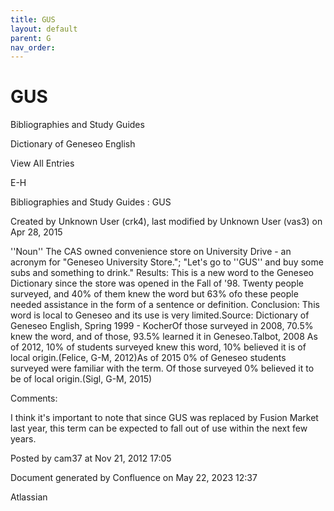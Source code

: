```yaml
---
title: GUS
layout: default
parent: G
nav_order:
---
```


# GUS

Bibliographies and Study Guides

Dictionary of Geneseo English

View All Entries

E-H

Bibliographies and Study Guides : GUS

Created by  Unknown User (crk4), last modified by  Unknown User (vas3) on Apr 28, 2015

''Noun'' The CAS owned convenience store on University Drive - an acronym for &quot;Geneseo University Store.&quot;; &quot;Let's go to ''GUS'' and buy some subs and something to drink.&quot; Results: This is a new word to the Geneseo Dictionary since the store was opened in the Fall of '98. Twenty people surveyed, and 40% of them knew the word but 63% ofo these people needed assistance in the form of a sentence or definition. Conclusion: This word is local to Geneseo and its use is very limited.Source: Dictionary of Geneseo English, Spring 1999 - KocherOf those surveyed in 2008, 70.5% knew the word, and of those, 93.5% learned it in Geneseo.Talbot, 2008 As of 2012, 10% of students surveyed knew this word, 10% believed it is of local origin.(Felice, G-M, 2012)As of 2015 0% of Geneseo students surveyed were familiar with the term. Of those surveyed 0% believed it to be of local origin.(Sigl, G-M, 2015)

Comments:

I think it's important to note that since GUS was replaced by Fusion Market last year, this term can be expected to fall out of use within the next few years.

Posted by cam37 at Nov 21, 2012 17:05

Document generated by Confluence on May 22, 2023 12:37

Atlassian
